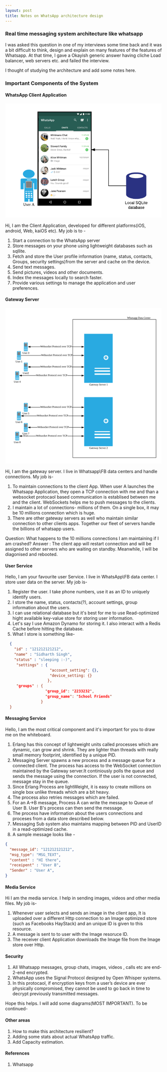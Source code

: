```yaml
---
layout: post
title: Notes on WhatsApp architecture design
---
```



### Real time messaging system architecture like whatsapp
I was asked this question in one of my interviews some time back and it was a bit difficult to think, design and explain on many features 
of the features of Whatsapp. At that time, I gave a Okayish generic answer having cliche Load balancer, web servers etc. and failed the interview.

I thought of studying the architecture and add some notes here.




### Important Components of the System

#### WhatsApp Client Application
![Client App](https://github.com/siddharthsingh89/siddharthsingh89.github.io/blob/master/images/whatsapp_client.png "Client App Diagram")

Hi, I am the Client Application, developed for different platforms(iOS, android, Web, kaiOS etc).  My job is to -
  1. Start a connection to the WhatsApp server
  2. Store messages on your phone using lightweight databases such as sqllite.
  3. Fetch and store the User profile information (name, status, 
  contacts, Groups, security settings)from the server and cache on the device.
  4. Send text messages.
  5. Send pictures, videos and other documents.
  6. Index the messages locally to search faster.
  7. Provide various settings to manage the application and user preferences.
  
 
 
#### Gateway Server

![Gateway Server](https://github.com/siddharthsingh89/siddharthsingh89.github.io/blob/master/images/whatsapp_gateway.png "Gateway Diagram")

Hi, I am the gateway server. I live in Whatsapp\FB data centers and handle connections. My job is-
  1. To maintain connections to the client App. When user A launches the Whatsapp Application, they open a TCP connection with me and than 
  a websocket protocaol based communication is establised between me and the client. WebSockets helps me to push messages to the clients.
  2. I maintain a lot of connections- millions of them. On a single box, it may be 10 millions connection which is huge.
  3. There are other gateway servers as well who maintain similar connection to other clients apps. Together our fleet of servers handle the billions of whatsapp users.
  
   Question: What happens to the 10 millions connections I am maintaining if I am crashed? 
   Answer : The client app will restart connection and will be assigned to other servers who are waiting on standby. Meanwhile, I will 
  be diagonised and rebooted.

#### User Service
Hello, I am your favourite user Service. I live in WhatsApp\FB data center. I store user data on the server. My job is-
  1. Register the user. I take phone numbers, use it as an ID to uniquely identify users.
  2. I store the name, status, contacts(?), account settings, group information about the users.
  3. I can use relational database but it's best for me to use Read-optimized hight available key-value store for storing user information.
  4. Let's say I use Amazon Dynamo for storing it. I also interact with a Redis Cache before hitting the database.
  5. What I store is something like-
  ```json
    { 
      "id" : "121212121212", 
      "name" : "Sidharth Singh",
      "status" : "sleeping :-)", 
       "settings" : { 
                      "account_setting": {},
                      "device_setting: {}
                     },
       "groups" : { 
                    "group_id": "2233232",
                    "group_name": "School Friends"
                  }
    }
```
   
#### Messaging Service
  Hello, I am the most critical component and it's important for you to draw me on the whiteboard. 
  1. Erlang has this concept of lightweight units called processes which are dynamic, can grow and shrink. They are lighter than threads
  with really small memory footprint, identified by a unique PID.
  2. Messaging Server spawns a new process and a message queue for a connected client. The process has access to the WebSocket connection
  maintained by the Gateway server.It continiously polls the queue and sends the message using the connection.
  If the user is not connected, message stay in the queue.
  3. Since Erlang Process are lightWeight, it is easy to create millions on single box unlike threads which are a bit heavy.
  4. The process also retries messages which are failed.
  5. For an A->B message, Process A can write the message to Queue of User B. User B's process can then send the message.
  6. The process have information about the users connections and proceses from a data store described below.
  7. Messaging Sub system also maintains mapping between PID and UserID in a read-optimized cache.
  8. A sample message looks like -
  
  ```json
  {
    "message_id": "121212121212",
    "msg_type": "MSG_TEXT",
    "content" : "HI there",
    "receipent" : "User B",
    "Sender" : "User A",
  }
  ```
  
 #### Media Service
  Hi I am the media service. I help in sending images, videos and other media files. My job is-
  1. Whenever user selects and sends an image in the client app, It is uploaded over a different Http connection to an Image optimized store (such as Facebooks HayStack) and an unique ID is given to this resource.
  2. A message is sent to to user with the Image resoruce ID.
  3. The receiver client Application downloads the Image file from the Image store over Http.
  
  
#### Security 
  
  1. All Whatsapp messages, group chats, images, videos , calls etc are end-2-end encrypted.
  2. WhatsApp uses the Signal Protocol designed by Open Whisper systems.
  3. In this protocaol, if encryption keys from a user’s device are ever physically compromised, they cannot be used to go    back in time to decrypt previously transmitted messages.
  
  Hope this helps. I will add some diagrams(MOST IMPORTANT).
  To be continued-
  
#### Other areas 
 1. How to make this architecture resilient?
 2. Adding some stats about actual WhatsApp traffic.
 3. Add Capacity estimation.

  
#### References
1. Whatsapp 
